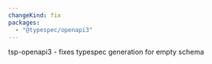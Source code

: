 ```yaml
---
changeKind: fix
packages:
  - "@typespec/openapi3"
---
```


tsp-openapi3 - fixes typespec generation for empty schema
